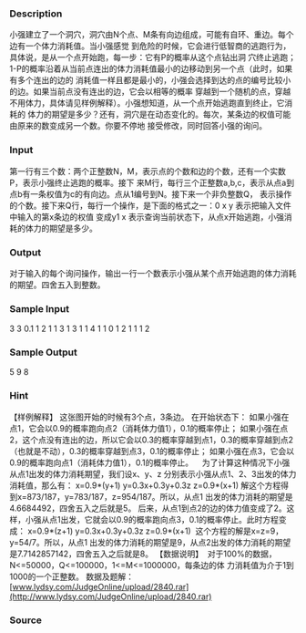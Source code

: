 
### Description

小强建立了一个洞穴，洞穴由N个点、M条有向边组成，可能有自环、重边。每个边有一个体力消耗值。当小强感觉
到危险的时候，它会进行低智商的逃跑行为，具体说，是从一个点开始跑，每一步：它有P的概率从这个点钻出洞
穴终止逃跑；1-P的概率沿着从当前点连出的体力消耗值最小的边移动到另一个点（此时，如果有多个连出的边的
消耗值一样且都是最小的，小强会选择到达的点的编号比较小的边。如果当前点没有连出的边，它会以相等的概率
穿越到一个随机的点，穿越不用体力，具体请见样例解释）。小强想知道，从一个点开始逃跑直到终止，它消耗的
体力的期望是多少？还有，洞穴是在动态变化的。每次，某条边的权值可能由原来的数变成另一个数。你要不停地
接受修改，同时回答小强的询问。

### Input

第一行有三个数：两个正整数N，M，表示点的个数和边的个数，还有一个实数P，表示小强终止逃跑的概率。接下
来M行，每行三个正整数a,b,c，表示从点a到点b有一条权值为c的有向边。点从1编号到N。接下来一个非负整数Q，
表示操作的个数。接下来Q行，每行一个操作，是下面的格式之一：0 x y 表示把输入文件中输入的第x条边的权值
变成y1 x 表示查询当前状态下，从点x开始逃跑，小强消耗的体力的期望是多少。

### Output
对于输入的每个询问操作，输出一行一个数表示小强从某个点开始逃跑的体力消耗的期望。四舍五入到整数。
### Sample Input
3 3 0.1
1 2 1
1 3 1
3 1 1
4
1 1
0 1 2
1 1
1 2

### Sample Output
5
9
8

### Hint
【样例解释】
这张图开始的时候有3个点，3条边。
在开始状态下：
如果小强在点1，它会以0.9的概率跑向点2（消耗体力值1），0.1的概率停止；
如果小强在点2，这个点没有连出的边，所以它会以0.3的概率穿越到点1，0.3的概率穿越到点2（也就是不动），0.3的概率穿越到点3，0.1的概率停止；
如果小强在点3，它会以0.9的概率跑向点1（消耗体力值1），0.1的概率停止。   
为了计算这种情况下小强从点1出发的体力消耗期望，我们设x、y、z 分别表示小强从点1、2、3出发的体力消耗值，那么有：
x=0.9*(y+1)
y=0.3x+0.3y+0.3z
z=0.9*(x+1)
解这个方程得到x=873/187，y=783/187，z=954/187。所以，从点1 出发的体力消耗的期望是4.6684492，四舍五入之后就是5。
后来，从点1到点2的边的体力值变成了2。这样，小强从点1出发，它就会以0.9的概率跑向点3，0.1的概率停止。此时方程变成：
x=0.9*(z+1)
y=0.3x+0.3y+0.3z
z=0.9*(x+1) 
这个方程的解是x=z=9，y=54/7。所以，从点1 出发的体力消耗的期望是9，从点2出发的体力消耗的期望是7.7142857142，四舍五入之后就是8。
【数据说明】
 对于100%的数据，N<=50000，Q<=100000，1<=M<=1000000，每条边的体
力消耗值为介于1到1000的一个正整数。
数据及题解：[www.lydsy.com/JudgeOnline/upload/2840.rar](http://www.lydsy.com/JudgeOnline/upload/2840.rar)
### Source
